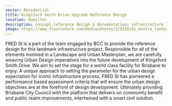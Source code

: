 ```yaml
---
sector: Residential
title: Kingsford Smith Drive Upgrade Reference Design
location: Hamilton
description: concept reference design & documentation; infrastructure landscape / urban design masterplanning; site analysis & SWTC development
image: https://www.floornature.com/media/photos/1/9150/01_mostra_landscape_architecture_full.jpg
---
```


FRED St is a part of the team engaged by BCC to provide the reference design for this landmark infrastructure project. Responsible for all of the elements involved in a Landscape and Urban Masterplan, we are carefully weaving Urban Design imperatives into the future development of Kingsford Smith Drive. We aim to set the stage for a world class facility for Brisbane to enjoy. A unique approach to setting the parameter for the urban design expectation for iconic infrastructure process, FRED St has pioneered a performance based assessment criteria that will ensure the urban design objectives are at the forefront of design development. Ultimately providing Brisbane City Council with the platform that delivers on community benefit and public realm improvements, intertwined with a smart civil solution.
